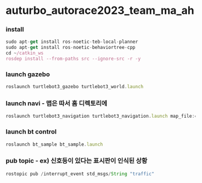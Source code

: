 # auturbo_autorace2023_team_ma_ah

### install

```jsx
sudo apt-get install ros-noetic-teb-local-planner
sudo apt-get install ros-noetic-behaviortree-cpp
cd ~/catkin_ws
rosdep install --from-paths src --ignore-src -r -y

```

### launch gazebo

```jsx
roslaunch turtlebot3_gazebo turtlebot3_world.launch
```

### launch navi  - 맵은 따서 홈 디렉토리에

```jsx
roslaunch turtlebot3_navigation turtlebot3_navigation.launch map_file:=$HOME/map.yaml
```

### launch bt control

```jsx
roslaunch bt_sample bt_sample.launch
```

### pub topic - ex) 신호등이 있다는 표시판이 인식된 상황

```jsx
rostopic pub /interrupt_event std_msgs/String "traffic"
```
